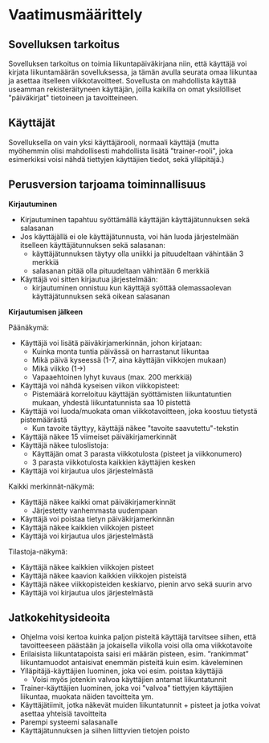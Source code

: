 # Vaatimusmäärittely #

## Sovelluksen tarkoitus ##
Sovelluksen tarkoitus on toimia liikuntapäiväkirjana niin, että käyttäjä voi kirjata liikuntamäärän sovelluksessa, ja tämän avulla seurata omaa liikuntaa ja asettaa itselleen viikkotavoitteet. Sovellusta on mahdollista käyttää useamman rekisteräityneen käyttäjän, joilla kaikilla on omat yksilölliset "päiväkirjat" tietoineen ja tavoitteineen. 

## Käyttäjät ##
Sovelluksella on vain yksi käyttäjärooli, normaali käyttäjä (mutta myöhemmin olisi mahdollisesti mahdollista lisätä "trainer-rooli", joka esimerkiksi voisi nähdä tiettyjen käyttäjien tiedot, sekä ylläpitäjä.)

## Perusversion tarjoama toiminnallisuus ##

**Kirjautuminen**
* Kirjautuminen tapahtuu syöttämällä käyttäjän käyttäjätunnuksen sekä salasanan
* Jos käyttäjällä ei ole käyttäjätunnusta, voi hän luoda järjestelmään itselleen käyttäjätunnuksen sekä salasanan:
   * käyttäjätunnuksen täytyy olla uniikki ja pituudeltaan vähintään 3 merkkiä
   * salasanan pitää olla pituudeltaan vähintään 6 merkkiä
* Käyttäjä voi sitten kirjautua järjestelmään:
    * kirjautuminen onnistuu kun käyttäjä syöttää olemassaolevan käyttäjätunnuksen sekä oikean salasanan

**Kirjautumisen jälkeen**

Päänäkymä:
* Käyttäjä voi lisätä päiväkirjamerkinnän, johon kirjataan:
  * Kuinka monta tuntia päivässä on harrastanut liikuntaa
  * Mikä päivä kyseessä (1-7, aina käyttäjän viikkojen mukaan)
  * Mikä viikko (1->)
  * Vapaaehtoinen lyhyt kuvaus (max. 200 merkkiä)
* Käyttäjä voi nähdä kyseisen viikon viikkopisteet:
   * Pistemäärä korreloituu käyttäjän syöttämisten liikuntatuntien mukaan, yhdestä liikuntatunnista saa 10 pistettä
* Käyttäjä voi luoda/muokata oman viikkotavoitteen, joka koostuu tietystä pistemäärästä
   * Kun tavoite täyttyy, käyttäjä näkee "tavoite saavutettu"-tekstin
* Käyttäjä näkee 15 viimeiset päiväkirjamerkinnät
* Käyttäjä näkee tuloslistoja:
   * Käyttäjän omat 3 parasta viikkotulosta (pisteet ja viikkonumero)
   * 3 parasta viikkotulosta kaikkien käyttäjien kesken
* Käyttäjä voi kirjautua ulos järjestelmästä

Kaikki merkinnät-näkymä:
* Käyttäjä näkee kaikki omat päiväkirjamerkinnät
   * Järjestetty vanhemmasta uudempaan 
* Käyttäjä voi poistaa tietyn päiväkirjamerkinnän
* Käyttäjä näkee kaikkien viikkojen pisteet 
* Käyttäjä voi kirjautua ulos järjestelmästä

Tilastoja-näkymä:
* Käyttäjä näkee kaikkien viikkojen pisteet
* Käyttäjä näkee kaavion kaikkien viikkojen pisteistä
* Käyttäjä näkee viikkopisteiden keskiarvo, pienin arvo sekä suurin arvo
* Käyttäjä voi kirjautua ulos järjestelmästä

## Jatkokehitysideoita ##
* Ohjelma voisi kertoa kuinka paljon pisteitä käyttäjä tarvitsee siihen, että tavoitteeseen päästään ja jokaisella viikolla voisi olla oma viikkotavoite
* Erilaisista liikuntatapoista saisi eri määrän pisteen, esim. ”rankimmat” liikuntamuodot antaisivat enemmän pisteitä kuin esim. käveleminen
* Ylläpitäjä-käyttäjien luominen, joka voi esim. poistaa käyttäjiä
   * Voisi myös jotenkin valvoa käyttäjien antamat liikuntatunnit
* Trainer-käyttäjien luominen, joka voi "valvoa" tiettyjen käyttäjien liikuntaa, muokata näiden tavoitteita ym.
* Käyttäjätiimit, jotka näkevät muiden liikuntatunnit + pisteet ja jotka voivat asettaa yhteisiä tavoitteita
* Parempi systeemi salasanalle
* Käyttäjätunnuksen ja siihen liittyvien tietojen poisto
